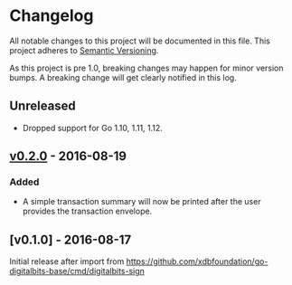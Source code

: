 # Changelog

All notable changes to this project will be documented in this
file.  This project adheres to [Semantic Versioning](http://semver.org/).

As this project is pre 1.0, breaking changes may happen for minor version
bumps.  A breaking change will get clearly notified in this log.

## Unreleased

- Dropped support for Go 1.10, 1.11, 1.12.

## [v0.2.0] - 2016-08-19

### Added

- A simple transaction summary will now be printed after the user provides the transaction envelope.

## [v0.1.0] - 2016-08-17

Initial release after import from https://github.com/xdbfoundation/go-digitalbits-base/cmd/digitalbits-sign

[Unreleased]: https://github.com/xdbfoundation/go/compare/digitalbits-sign-v0.2.0...master
[v0.2.0]: https://github.com/xdbfoundation/go/compare/digitalbits-sign-v0.1.0...v0.2.0
